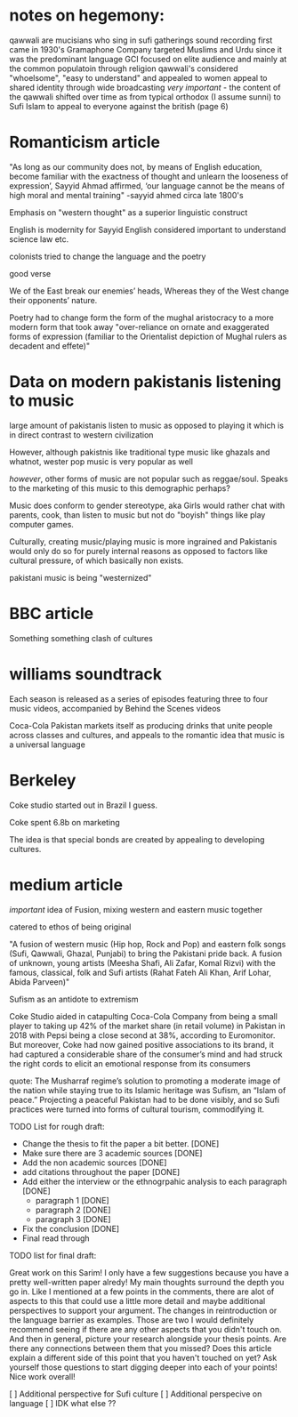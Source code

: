 # notes on hegemony:
qawwali are mucisians who sing in sufi gatherings
sound recording first came in 1930's
Gramaphone Company targeted Muslims and Urdu since it was the predominant language
GCI focused on elite audience and mainly at the common populatoin through religion
qawwali's considered "whoelsome", "easy to understand" and appealed
to women
appeal to shared identity through wide broadcasting
*very important* - the content of the qawwali shifted over time as from 
typical orthodox (I assume sunni) to Sufi Islam to appeal to everyone against the british (page 6)

# Romanticism article

"As long as our community does not,
by means of English education, become familiar with the exactness of thought
and unlearn the looseness of expression’, Sayyid Ahmad affirmed, ‘our language
cannot be the means of high moral and mental training"
-sayyid ahmed circa late 1800's

Emphasis on "western thought" as a superior linguistic construct

English is modernity for Sayyid
English considered important to understand science law etc.

colonists tried to change the language and the poetry 

good verse 

We of the East break our enemies’ heads,
Whereas they of the West change their opponents’ nature.

Poetry had to change form the form of the mughal aristocracy to a more modern form
that took away "over-reliance on ornate and exaggerated forms of expression
(familiar to the Orientalist depiction of Mughal rulers as decadent and effete)"
# Data on modern pakistanis listening to music

large amount of pakistanis listen to music as opposed to playing it
which is in direct contrast to western civilization

However, although pakistnis like traditional type music like ghazals 
and whatnot, wester pop music is very popular as well

*however*, other forms of music are not popular such as reggae/soul.
Speaks to the marketing of this music to this demographic perhaps?

Music does conform to gender stereotype, aka Girls would rather chat with parents, cook, than listen to music but not do "boyish" things like play 
computer games. 

Culturally, creating music/playing music is more ingrained and Pakistanis 
would only do so for purely internal reasons as opposed to factors 
like cultural pressure, of which basically non exists.

pakistani music is being "westernized" 

# BBC article

Something something clash of cultures

# williams soundtrack

Each season is released as a series of episodes featuring three to four music videos, accompanied by Behind the Scenes videos

Coca-Cola Pakistan markets itself as producing drinks that unite people across classes and cultures, and appeals to the romantic idea that music is a universal
language


# Berkeley 

Coke studio started out in Brazil I guess.

Coke spent 6.8b on marketing

The idea is that special bonds are created by appealing to developing cultures.

# medium article

*important* idea of Fusion, mixing western and eastern music together

catered to ethos of being original

"A fusion of western music (Hip hop, Rock and Pop) and eastern folk songs (Sufi, Qawwali, Ghazal, Punjabi) to bring the Pakistani pride back. A fusion of unknown, young artists (Meesha Shafi, Ali Zafar, Komal Rizvi) with the famous, classical, folk and Sufi artists (Rahat Fateh Ali Khan, Arif Lohar, Abida Parveen)"

Sufism as an antidote to extremism

Coke Studio aided in catapulting Coca-Cola Company from being a small player to taking up 42% of the market share (in retail volume) in Pakistan in 2018 with Pepsi being a close second at 38%, according to Euromonitor. But moreover, Coke had now gained positive associations to its brand, it had captured a considerable share of the consumer’s mind and had struck the right cords to elicit an emotional response from its consumers

quote:
The Musharraf regime’s solution to promoting a moderate image of the nation
while staying true to its Islamic heritage was Sufism, an “Islam of peace.”
Projecting a peaceful Pakistan had to be done visibly, and so Sufi practices
were turned into forms of cultural tourism, commodifying it.


TODO List for rough draft:

* Change the thesis to fit the paper a bit better. [DONE]
* Make sure there are 3 academic sources [DONE]
* Add the non academic sources [DONE]
* add citations throughout the paper [DONE]
* Add either the interview or the ethnogrpahic analysis to each paragraph [DONE]
  * paragraph 1 [DONE]
  * paragraph 2 [DONE]
  * paragraph 3 [DONE]
* Fix the conclusion [DONE]
* Final read through

TODO list for final draft: 

Great work on this Sarim! I only have a few suggestions because you have a
pretty well-written paper alredy! My main thoughts surround the depth you go in.
Like I mentioned at a few points in the comments, there are alot of aspects to
this that could use a little more detail and maybe additional perspectives to
support your argument. The changes in reintroduction or the language barrier as
examples. Those are two I would definitely recommend seeing if there are any
other aspects that you didn't touch on. And then in general, picture your
research alongside your thesis points. Are there any connections between them
that you missed? Does this article explain a different side of this point that
you haven't touched on yet? Ask yourself those questions to start digging deeper
into each of your points! Nice work overall!

[ ] Additional perspective for Sufi culture
[ ] Additional perspecive on language
[ ] IDK what else ??

